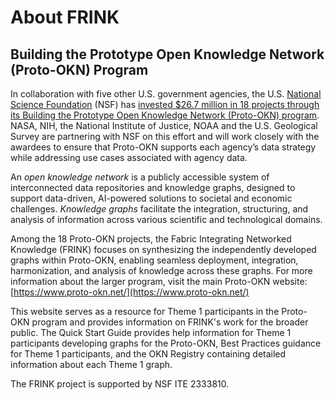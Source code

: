 # About FRINK

## Building the Prototype Open Knowledge Network (Proto-OKN) Program

In collaboration with five other U.S. government agencies, the U.S. [National Science Foundation](https://nsf.org) (NSF) has [invested $26.7 million in 18 projects through its Building the Prototype Open Knowledge Network (Proto-OKN) program](https://new.nsf.gov/tip/updates/nsf-invests-first-ever-prototype-open-knowledge-network). NASA, NIH, the National Institute of Justice, NOAA and the U.S. Geological Survey are partnering with NSF on this effort and will work closely with the awardees to ensure that Proto-OKN supports each agency’s data strategy while addressing use cases associated with agency data. 

An *open knowledge network* is a publicly accessible system of interconnected data repositories and knowledge graphs, designed to support data-driven, AI-powered solutions to societal and economic challenges. *Knowledge graphs* facilitate the integration, structuring, and analysis of information across various scientific and technological domains.

Among the 18 Proto-OKN projects, the Fabric Integrating Networked Knowledge (FRINK) focuses on synthesizing the independently developed graphs within Proto-OKN, enabling seamless deployment, integration, harmonization, and analysis of knowledge across these graphs. For more information about the larger program, visit the main Proto-OKN website: [https://www.proto-okn.net/](https://www.proto-okn.net/)

This website serves as a resource for Theme 1 participants in the Proto-OKN program and provides information on FRINK's work for the broader public. The Quick Start Guide provides help information for Theme 1 participants developing graphs for the Proto-OKN, Best Practices guidance for Theme 1 participants, and the OKN Registry containing detailed information about each Theme 1 graph. 

The FRINK project is supported by NSF ITE 2333810.



 


